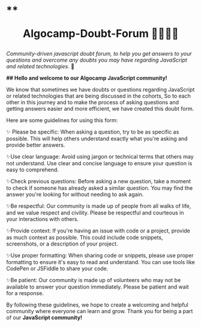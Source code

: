 # **<p align="center">**Algocamp-Doubt-Forum** 👩‍💻🌱✨</p>

_Community-driven javascript doubt forum, to help you get answers to your questions and overcome any doubts you may have regarding JavaScript and related technologies._ 🌱

**## Hello and welcome to our Algocamp JavaScript community!**

We know that sometimes we have doubts or questions regarding JavaScript or related technologies that are being discussed in the cohorts, So to each other in this journey and to make the process of asking questions and getting answers easier and more efficient, we have created this doubt form.

Here are some guidelines for using this form:

✨ Please be specific: When asking a question, try to be as specific as possible. This will help others understand exactly what you're asking and provide better answers.

✨Use clear language: Avoid using jargon or technical terms that others may not understand. Use clear and concise language to ensure your question is easy to comprehend.

✨Check previous questions: Before asking a new question, take a moment to check if someone has already asked a similar question. You may find the answer you're looking for without needing to ask again.

✨Be respectful: Our community is made up of people from all walks of life, and we value respect and civility. Please be respectful and courteous in your interactions with others.

✨Provide context: If you're having an issue with code or a project, provide as much context as possible. This could include code snippets, screenshots, or a description of your project.

✨Use proper formatting: When sharing code or snippets, please use proper formatting to ensure it's easy to read and understand. You can use tools like CodePen or JSFiddle to share your code.

✨Be patient: Our community is made up of volunteers who may not be available to answer your question immediately. Please be patient and wait for a response.

By following these guidelines, we hope to create a welcoming and helpful community where everyone can learn and grow. Thank you for being a part of our **JavaScript community!**
